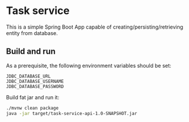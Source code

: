 # Task service
This is a simple Spring Boot App capable of creating/persisting/retrieving entity from database.

## Build and run
As a prerequisite, the following environment variables should be set:
```
JDBC_DATABASE_URL
JDBC_DATABASE_USERNAME
JDBC_DATABASE_PASSWORD
```
Build fat jar and run it:
```bash
./mvnw clean package
java -jar target/task-service-api-1.0-SNAPSHOT.jar
```
